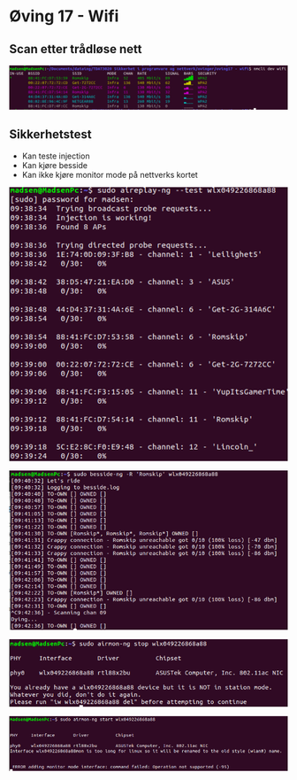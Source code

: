 # Øving 17 - Wifi

## Scan etter trådløse nett


<p align="center">
  <img src="wifiScan.png" />
</p>

## Sikkerhetstest

- Kan teste injection
- Kan kjøre besside
- Kan ikke kjøre monitor mode på nettverks kortet

<p align="center">
  <img src="injectionTest.png" />
</p>

<p align="center">
  <img src="besside.png" />
</p>

<p align="center">
  <img src="oof.png" />
</p>

<p align="center">
  <img src="monitorMode.png" />
</p>
